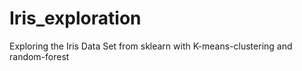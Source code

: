# Iris_exploration
Exploring the Iris Data Set from sklearn with K-means-clustering and random-forest
